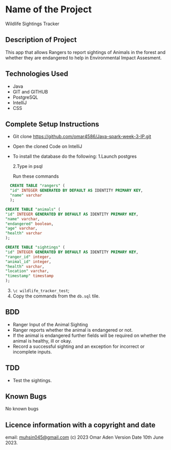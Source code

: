 # Name of the Project
Wildlife Sightings Tracker

## Description of Project
This app that allows Rangers to report sightings of Animals in the forest and whether they are endangered to help in Environmental Impact Assesment.
## Technologies Used
- Java
- GIT and GITHUB
- PostgreSQL
- IntelliJ
- CSS

## Complete Setup Instructions
- Git clone https://github.com/omar4586/Java-spark-week-3-IP.git
- Open the cloned Code on IntelliJ
- To install the database do the following:
  1.Launch postgres

  2.Type in psql

  Run these commands
```sql
  CREATE TABLE "rangers" (
  "id" INTEGER GENERATED BY DEFAULT AS IDENTITY PRIMARY KEY,
  "name" varchar
  );

CREATE TABLE "animals" (
"id" INTEGER GENERATED BY DEFAULT AS IDENTITY PRIMARY KEY,
"name" varchar,
"endangered" boolean,
"age" varchar,
"health" varchar
);

CREATE TABLE "sightings" (
"id" INTEGER GENERATED BY DEFAULT AS IDENTITY PRIMARY KEY,
"ranger_id" integer,
"animal_id" integer,
"health" varchar,
"location" varchar,
"timestamp" timestamp
);
```

3. `\c wildlife_tracker_test`; 
4. Copy the commands from the `db.sql` tile.

## BDD
- Ranger Input of the Animal Sighting
- Ranger reports whether the animal is endangered or not.
- If the animal is endangered further fields will be required on whether the animal is healthy, ill or okay.
- Record a successful sighting and an exception for incorrect or incomplete inputs.
## TDD
- Test the sightings.
## Known Bugs
No known bugs
## Licence information with a copyright and date
email: muhsin045@gmail.com
(c) 2023 Omar Aden Version Date 10th June 2023.